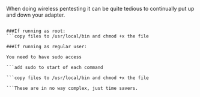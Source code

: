 When doing wireless pentesting it can be quite tedious to continually put up and down your adapter.

```These small scripts will pass command line arguments to do the steps for you.

###If running as root:
```copy files to /usr/local/bin and chmod +x the file

###If running as regular user:

You need to have sudo access

```add sudo to start of each command

```copy files to /usr/local/bin and chmod +x the file

```These are in no way complex, just time savers.
